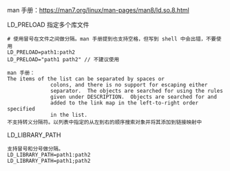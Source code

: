 man 手册：https://man7.org/linux/man-pages/man8/ld.so.8.html

LD_PRELOAD 指定多个库文件

```
# 使用冒号在文件之间做分隔。man 手册提到也支持空格，但写到 shell 中会出错，不要使用
LD_PRELOAD=path1:path2
LD_PRELOAD="path1 path2" // 不建议使用

man 手册：
The items of the list can be separated by spaces or
              colons, and there is no support for escaping either
              separator.  The objects are searched for using the rules
              given under DESCRIPTION.  Objects are searched for and
              added to the link map in the left-to-right order specified
              in the list.
不支持转义分隔符。以列表中指定的从左到右的顺序搜索对象并将其添加到链接映射中
```

LD_LIBRARY_PATH

```
支持冒号和分号做分隔。
LD_LIBRARY_PATH=path1:path2
LD_LIBRARY_PATH=path1;path2
```

